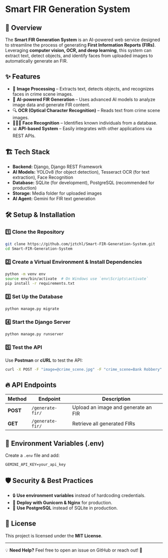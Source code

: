# Smart FIR Generation System

## 🚀 Overview
The **Smart FIR Generation System** is an AI-powered web service designed to streamline the process of generating **First Information Reports (FIRs)**. Leveraging **computer vision, OCR, and deep learning**, this system can extract text, detect objects, and identify faces from uploaded images to automatically generate an FIR.

## ✨ Features
- 📸 **Image Processing** – Extracts text, detects objects, and recognizes faces in crime scene images.
- 🤖 **AI-powered FIR Generation** – Uses advanced AI models to analyze image data and generate FIR content.
- 🔍 **OCR (Optical Character Recognition)** – Reads text from crime scene images.
- 🧑‍🤝‍🧑 **Face Recognition** – Identifies known individuals from a database.
- 📊 **API-based System** – Easily integrates with other applications via REST APIs.

## 🏗️ Tech Stack
- **Backend:** Django, Django REST Framework
- **AI Models:** YOLOv8 (for object detection), Tesseract OCR (for text extraction), Face Recognition
- **Database:** SQLite (for development), PostgreSQL (recommended for production)
- **Storage:** Media folder for uploaded images
- **AI Agent:** Gemini for FIR text generation

## 🛠️ Setup & Installation
### **1️⃣ Clone the Repository**
```sh
git clone https://github.com/jztchl/Smart-FIR-Generation-System.git
cd Smart-FIR-Generation-System
```

### **2️⃣ Create a Virtual Environment & Install Dependencies**
```sh
python -m venv env
source env/bin/activate  # On Windows use `env\Scripts\activate`
pip install -r requirements.txt
```

### **3️⃣ Set Up the Database**
```sh
python manage.py migrate
```

### **4️⃣ Start the Django Server**
```sh
python manage.py runserver
```

### **5️⃣ Test the API**
Use **Postman** or **cURL** to test the API:
```sh
curl -X POST -F "image=@crime_scene.jpg" -F "crime_scene=Bank Robbery" http://127.0.0.1:8000/generate-fir/
```

## 🔥 API Endpoints
| Method | Endpoint            | Description |
|--------|---------------------|-------------|
| **POST** | `/generate-fir/` | Upload an image and generate an FIR |
| **GET**  | `/generate-fir/` | Retrieve all generated FIRs |

## 📌 Environment Variables (.env)
Create a `.env` file and add:
```
GEMINI_API_KEY=your_api_key
```

## 🛡️ Security & Best Practices
- 🔒 **Use environment variables** instead of hardcoding credentials.
- 🚀 **Deploy with Gunicorn & Nginx** for production.
- 🏦 **Use PostgreSQL** instead of SQLite in production.

## 📜 License
This project is licensed under the **MIT License**.

---
💡 **Need Help?** Feel free to open an issue on GitHub or reach out! 🚀

